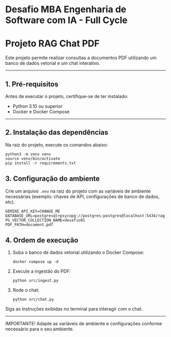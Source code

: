# Desafio MBA Engenharia de Software com IA - Full Cycle


# Projeto RAG Chat PDF

Este projeto permite realizar consultas a documentos PDF utilizando um banco de dados vetorial e um chat interativo.  

---

## 1. Pré-requisitos

Antes de executar o projeto, certifique-se de ter instalado:

- Python 3.10 ou superior  
- Docker e Docker Compose  

---

## 2. Instalação das dependências

Na raiz do projeto, execute os comandos abaixo:

```
python3 -m venv venv
source venv/bin/activate
pip install -r requirements.txt
```

## 3. Configuração do ambiente

Crie um arquivo `.env` na raiz do projeto com as variáveis de ambiente necessárias (exemplo: chaves de API, configurações de banco de dados, etc).

```
GEMINI_API_KEY=CHANGE_ME
DATABASE_URL=postgresql+psycopg://postgres:postgres@localhost:5434/rag
PG_VECTOR_COLLECTION_NAME=desafio01
PDF_PATH=document.pdf
```

## 4. Ordem de execução

1. Suba o banco de dados vetorial utilizando o Docker Compose:

	```
	docker compose up -d
	```

2. Execute a ingestão do PDF:

	```
	python src/ingest.py
	```

3. Rode o chat:

	```
	python src/chat.py
	```

Siga as instruções exibidas no terminal para interagir com o chat.

---

IMPORTANTE! Adapte as variáveis de ambiente e configurações conforme necessário para o seu ambiente.
